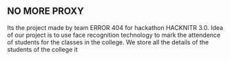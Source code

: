 ## NO MORE PROXY

Its the project made by team ERROR 404 for hackathon HACKNITR 3.0.
Idea of our project is to use face recognition technology to mark the attendence of students for the classes in the college. We store all the details of the students of the college it
